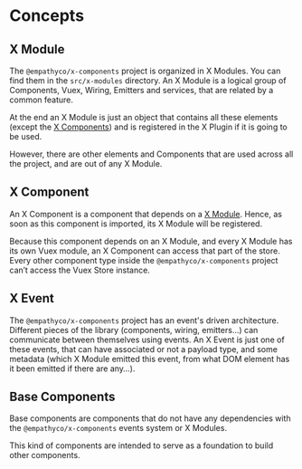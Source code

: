 # Concepts

## X Module

The `@empathyco/x-components` project is organized in X Modules. You can find them in the
`src/x-modules` directory. An X Module is a logical group of Components, Vuex, Wiring, Emitters and
services, that are related by a common feature.

At the end an X Module is just an object that contains all these elements (except the
[X Components](#x-component)) and is registered in the X Plugin if it is going to be used.

However, there are other elements and Components that are used across all the project, and are out
of any X Module.

## X Component

An X Component is a component that depends on a [X Module](#x-module). Hence, as soon as this
component is imported, its X Module will be registered.

Because this component depends on an X Module, and every X Module has its own Vuex module, an X
Component can access that part of the store. Every other component type inside the
`@empathyco/x-components` project can’t access the Vuex Store instance.

## X Event

The `@empathyco/x-components` project has an event's driven architecture. Different pieces of the
library (components, wiring, emitters...) can communicate between themselves using events. An X
Event is just one of these events, that can have associated or not a payload type, and some metadata
(which X Module emitted this event, from what DOM element has it been emitted if there are any…).

## Base Components

Base components are components that do not have any dependencies with the `@empathyco/x-components`
events system or X Modules.

This kind of components are intended to serve as a foundation to build other components.
